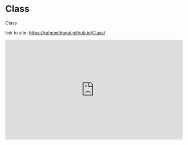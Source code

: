 # Class
Class

link to site: https://raheesthanal.github.io/Class/

<iframe width="560" height="315" src="http://www.robocompass.com/embed?id=1hbm1q7i2hj5d" frameborder="0" allowfullscreen ></iframe>
